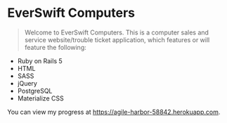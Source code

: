 # EverSwift Computers

> Welcome to EverSwift Computers. This is a computer sales and service website/trouble ticket application, which features or will feature the following:

* Ruby on Rails 5
* HTML
* SASS
* jQuery
* PostgreSQL
* Materialize CSS

You can view my progress at https://agile-harbor-58842.herokuapp.com.

